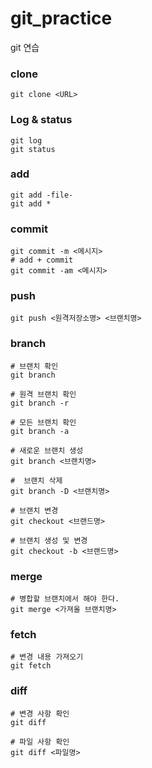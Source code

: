 # git_practice

git 연습

### clone

```shell
git clone <URL>
```

### Log & status

```shell
git log
git status
```

### add

```shell
git add -file-
git add *
```

### commit

```shell
git commit -m <메시지>
# add + commit
git commit -am <메시지>
```

### push

```shell
git push <원격저장소명> <브랜치명>
```

### branch

```shell
# 브랜치 확인
git branch

# 원격 브랜치 확인
git branch -r

# 모든 브랜치 확인
git branch -a

# 새로운 브랜치 생성
git branch <브랜치명>

#  브랜치 삭제
git branch -D <브랜치명>

# 브랜치 변경
git checkout <브랜드명>

# 브랜치 생성 및 변경
git checkout -b <브랜드명>

```

### merge

```shell
# 병합할 브랜치에서 해야 한다.
git merge <가져올 브랜치명>
```

### fetch

```shell
# 변경 내용 가져오기
git fetch
```

### diff

```shell
# 변경 사항 확인
git diff

# 파일 사항 확인
git diff <파일명>
```

